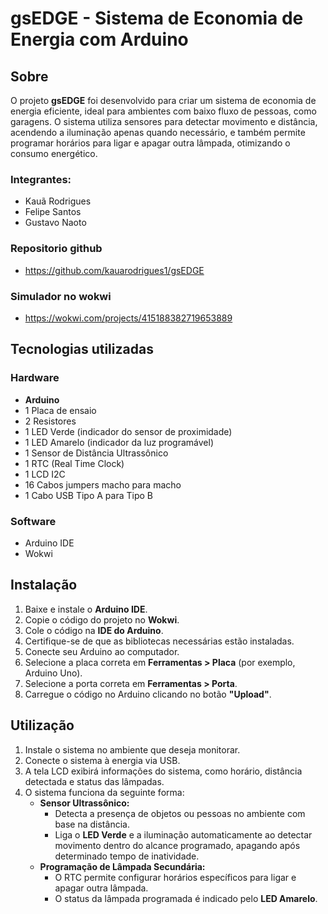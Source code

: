 # **gsEDGE - Sistema de Economia de Energia com Arduino**  

## **Sobre**  
O projeto **gsEDGE** foi desenvolvido para criar um sistema de economia de energia eficiente, ideal para ambientes com baixo fluxo de pessoas, como garagens. O sistema utiliza sensores para detectar movimento e distância, acendendo a iluminação apenas quando necessário, e também permite programar horários para ligar e apagar outra lâmpada, otimizando o consumo energético.  

### **Integrantes:**
- Kauã Rodrigues
- Felipe Santos 
- Gustavo Naoto 

### **Repositorio github**
- https://github.com/kauarodrigues1/gsEDGE

### **Simulador no wokwi**
- https://wokwi.com/projects/415188382719653889

## **Tecnologias utilizadas**  

### **Hardware**  
- **Arduino**  
- 1 Placa de ensaio  
- 2 Resistores  
- 1 LED Verde (indicador do sensor de proximidade)  
- 1 LED Amarelo (indicador da luz programável)  
- 1 Sensor de Distância Ultrassônico  
- 1 RTC (Real Time Clock)  
- 1 LCD I2C  
- 16 Cabos jumpers macho para macho  
- 1 Cabo USB Tipo A para Tipo B  

### **Software**  
- Arduino IDE  
- Wokwi  

## **Instalação**  
1. Baixe e instale o **Arduino IDE**.  
2. Copie o código do projeto no **Wokwi**.  
3. Cole o código na **IDE do Arduino**.  
4. Certifique-se de que as bibliotecas necessárias estão instaladas.  
5. Conecte seu Arduino ao computador.  
6. Selecione a placa correta em **Ferramentas > Placa** (por exemplo, Arduino Uno).  
7. Selecione a porta correta em **Ferramentas > Porta**.  
8. Carregue o código no Arduino clicando no botão **"Upload"**.  

## **Utilização**  
1. Instale o sistema no ambiente que deseja monitorar.  
2. Conecte o sistema à energia via USB.  
3. A tela LCD exibirá informações do sistema, como horário, distância detectada e status das lâmpadas.  
4. O sistema funciona da seguinte forma:  
   - **Sensor Ultrassônico:**  
     - Detecta a presença de objetos ou pessoas no ambiente com base na distância.  
     - Liga o **LED Verde** e a iluminação automaticamente ao detectar movimento dentro do alcance programado, apagando após determinado tempo de inatividade.  
   - **Programação de Lâmpada Secundária:**  
     - O RTC permite configurar horários específicos para ligar e apagar outra lâmpada.  
     - O status da lâmpada programada é indicado pelo **LED Amarelo**.  
